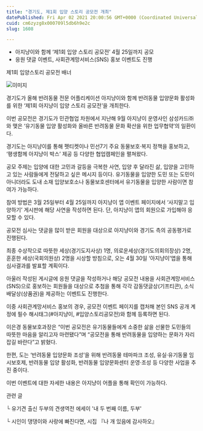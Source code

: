 ```yaml
---
title: "경기도, 제1회 입양 스토리 공모전 개최"
datePublished: Fri Apr 02 2021 20:00:56 GMT+0000 (Coordinated Universal Time)
cuid: cm6zyzg8x000709l5db6h9e2c
slug: 1608

---
```



- 아지냥이와 함께 ‘제1회 입양 스토리 공모전’ 4월 25일까지 공모
- 응원 댓글 이벤트, 사회관계망서비스(SNS) 홍보 이벤트도 진행

제1회 입양스토리 공모전 배너

![이미지](https://cdn.hashnode.com/res/hashnode/image/upload/v1739247379802/0683a9d4-9163-4c0e-aa36-0ef6856cd8a2.jpeg)

경기도가 올해 반려동물 전문 어플리케이션 아지냥이와 함께 반려동물 입양문화 활성화를 위한 ‘제1회 아지냥이 입양 스토리 공모전’을 개최한다.

이번 공모전은 경기도가 민관협업 차원에서 지난해 9월 아지냥이 운영사인 삼성카드㈜와 맺은 ‘유기동물 입양 활성화와 올바른 반려동물 문화 확산을 위한 업무협약’의 일환이다.

경기도는 아지냥이를 통해 펫티켓이나 민선7기 주요 동물보호·복지 정책을 홍보하고, ‘평생함께 아지냥이 박스’ 제공 등 다양한 협업캠페인을 펼쳐왔다.

공모 주제는 입양에 대한 고민과 갈등을 극복한 사연, 입양 후 달라진 삶, 입양을 고민하고 있는 사람들에게 전달하고 싶은 메시지 등이다. 유기동물을 입양한 도민 또는 도민이 아니더라도 도내 소재 입양보호소나 동물보호센터에서 유기동물을 입양한 사람이면 참여가 가능하다.

참여 방법은 3월 25일부터 4월 25일까지 아지냥이 앱 이벤트 페이지에서 ‘사지말고 입양하기’ 게시판에 해당 사연을 작성하면 된다. 단, 아지냥이 앱의 회원으로 가입해야 응모할 수 있다.

공모전 심사는 댓글을 많이 받은 회원을 대상으로 아지냥이와 경기도 측의 공동평가로 진행된다.

최종 수상작으로 따뜻한 세상(경기도지사상) 1명, 의로운세상(경기도의회의장상) 2명, 훈훈한 세상(국회의원상) 2명을 시상할 방침으로, 오는 4월 30일 ‘아지냥이’앱을 통해 심사결과를 발표할 계획이다.

아울러 작성된 게시글에 응원 댓글을 작성하거나 해당 공모전 내용을 사회관계망서비스(SNS)으로 홍보하는 회원들을 대상으로 추첨을 통해 각각 감동댓글상(기프티콘), 소식배달상(상품권)을 제공하는 이벤트도 진행한다.

이중 사회관계망서비스 홍보의 경우, 공모전 이벤트 페이지를 캡처해 본인 SNS 공개 계정에 필수 해시태그(#아지냥이, #입양스토리공모전)와 함께 등록하면 된다.

이은경 동물보호과장은 “이번 공모전은 유기동물들에게 소중한 삶을 선물한 도민들의 따뜻한 마음을 알리고자 마련됐다”며 “공모전을 통해 반려동물을 입양하는 문화가 자리잡길 바란다”고 밝혔다.

한편, 도는 ‘반려동물 입양문화 조성’을 위해 반려동물 테마파크 조성, 유실·유기동물 임시보호제, 반려동물 입양 활성화, 반려동물 입양문화센터 운영·조성 등 다양한 사업을 추진 중이다.

이번 이벤트에 대한 자세한 내용은 아지냥이 어플을 통해 확인이 가능하다.

관련 글

└ 유기견 출신 두부의 견생역전 에세이 '내 두 번째 이름, 두부'

└ 시인이 댕댕이와 사랑에 빠진다면, 시집 『나 개 있음에 감사하오』